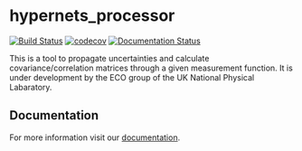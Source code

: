 # hypernets_processor
[![Build Status](https://travis-ci.org/HYPERNETS/hypernets_processor.svg?branch=master)](https://travis-ci.org/github/pdevis/punpy) [![codecov](https://codecov.io/gh/pdevis/punpy/branch/master/graph/badge.svg)](https://codecov.io/gh/pdevis/punpy) [![Documentation Status](https://readthedocs.org/projects/punpy/badge/?version=latest)](https://punpy.readthedocs.io/en/latest/?badge=latest)

This is a tool to propagate uncertainties and calculate covariance/correlation matrices through a given measurement function. It is under development by the ECO group of the UK National Physical Labaratory. 

## Documentation

For more information visit our [documentation](https://punpy.readthedocs.io/en/latest/).

